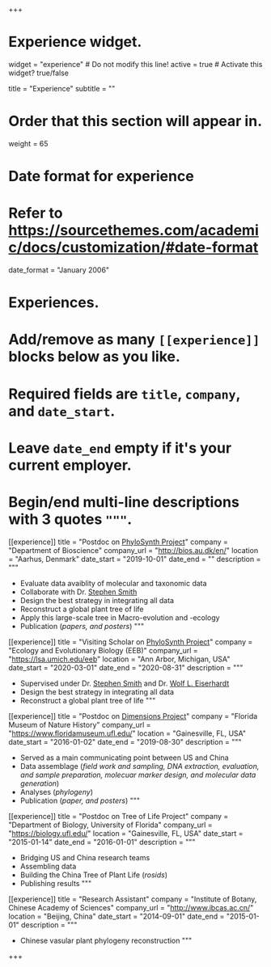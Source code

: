 +++
# Experience widget.
widget = "experience"  # Do not modify this line!
active = true  # Activate this widget? true/false

title = "Experience"
subtitle = ""

# Order that this section will appear in.
weight = 65

# Date format for experience
#   Refer to https://sourcethemes.com/academic/docs/customization/#date-format
date_format = "January 2006"

# Experiences.
#   Add/remove as many `[[experience]]` blocks below as you like.
#   Required fields are `title`, `company`, and `date_start`.
#   Leave `date_end` empty if it's your current employer.
#   Begin/end multi-line descriptions with 3 quotes `"""`.

[[experience]]
  title = "Postdoc on [PhyloSynth Project](https://phylosynth.github.io/)"
  company = "Department of Bioscience"
  company_url = "http://bios.au.dk/en/"
  location = "Aarhus, Denmark"
  date_start = "2019-10-01"
  date_end = ""
  description = """
  * Evaluate data avaiblity of molecular and taxonomic data
  * Collaborate with Dr. [Stephen Smith](http://blackrim.org/)
  * Design the best strategy in integrating all data
  * Reconstruct a global plant tree of life
  * Apply this large-scale tree in Macro-evolution and -ecology
  * Publication (_papers, and posters_)
  """
  
[[experience]]
  title = "Visiting Scholar on [PhyloSynth Project](https://phylosynth.github.io/)"
  company = "Ecology and Evolutionary Biology (EEB)"
  company_url = "https://lsa.umich.edu/eeb"
  location = "Ann Arbor, Michigan, USA"
  date_start = "2020-03-01"
  date_end = "2020-08-31"
  description = """
  * Supervised under Dr. [Stephen Smith](http://blackrim.org/) and Dr. [Wolf L. Eiserhardt](https://scholar.google.com/citations?user=X419fPAAAAAJ&hl=de)
  * Design the best strategy in integrating all data
  * Reconstruct a global plant tree of life
  """
  
[[experience]]
  title = "Postdoc on [Dimensions Project](https://www.usa-china-biodiversity.org/)"
  company = "Florida Museum of Nature History"
  company_url = "https://www.floridamuseum.ufl.edu/"
  location = "Gainesville, FL, USA"
  date_start = "2016-01-02"
  date_end = "2019-08-30"
  description = """
  * Served as a main communicating point between US and China
  * Data assemblage (_field work and sampling, DNA extraction, evaluation, and sample preparation, molecuar marker design, and molecular data generation_)
  * Analyses (_phylogeny_)
  * Publication (_paper, and posters_)
  """
  
[[experience]]
  title = "Postdoc on Tree of Life Project"
  company = "Department of Biology, University of Florida"
  company_url = "https://biology.ufl.edu/"
  location = "Gainesville, FL, USA"
  date_start = "2015-01-14"
  date_end = "2016-01-01"
  description = """
  * Bridging US and China research teams
  * Assembling data
  * Building the China Tree of Plant Life (_rosids_)
  * Publishing results
  """

[[experience]]
  title = "Research Assistant"
  company = "Institute of Botany, Chinese Academy of Sciences"
  company_url = "http://www.ibcas.ac.cn/"
  location = "Beijing, China"
  date_start = "2014-09-01"
  date_end = "2015-01-01"
  description = """
  * Chinese vasular plant phylogeny reconstruction
  """

+++
